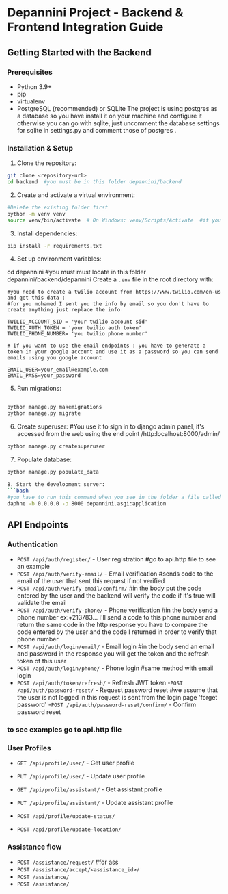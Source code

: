 # Depannini Project - Backend & Frontend Integration Guide



## Getting Started with the Backend

### Prerequisites

- Python 3.9+
- pip
- virtualenv
- PostgreSQL (recommended) or SQLite
The project is using postgres as a database so you have install it on your machine and configure it 
otherwise you can go with sqlite, just uncomment the database settings for sqlite in settings.py and comment 
those of postgres .
### Installation & Setup

1. Clone the repository:
```bash
git clone <repository-url>
cd backend  #you must be in this folder depannini/backend
```

2. Create and activate a virtual environment:
```bash
#Delete the existing folder first
python -m venv venv
source venv/bin/activate  # On Windows: venv/Scripts/Activate  #if you had problem look how to change the restriction policy
```

3. Install dependencies:
```bash
pip install -r requirements.txt
```

4. Set up environment variables:

cd depannini
#you must must locate in this folder depannini/backend/depannini
Create a `.env` file in the root directory with: 

```
#you need to create a twilio account from https://www.twilio.com/en-us and get this data :
#for you mohamed I sent you the info by email so you don't have to create anything just replace the info

TWILIO_ACCOUNT_SID = 'your twilio account sid'
TWILIO_AUTH_TOKEN = 'your twilio auth token'
TWILIO_PHONE_NUMBER= 'you twilio phone number'

# if you want to use the email endpoints : you have to generate a token in your google account and use it as a password so you can send emails using you google account

EMAIL_USER=your_email@example.com
EMAIL_PASS=your_password

```

5. Run migrations:
```bash

python manage.py makemigrations
python manage.py migrate
```

6. Create superuser:
#You use it to sign in to django admin panel, it's accessed from the web using the end point 
/http:localhost:8000/admin/
```bash
python manage.py createsuperuser
```
7. Populate database:
```bash
python manage.py populate_data

8. Start the development server:
```bash
#you have to run this command when you see in the folder a file called manage.py
daphne -b 0.0.0.0 -p 8000 depannini.asgi:application
```

## API Endpoints

### Authentication

- `POST /api/auth/register/` - User registration #go to api.http file to see an example
- `POST /api/auth/verify-email/` - Email verification #sends code to the email of the user that sent this request if not verified
- `POST /api/auth/verify-email/confirm/` #in the body put the code entered by the user and the backend will verify the code if it's true will validate the email 
- `POST /api/auth/verify-phone/` - Phone verification #in the body send a phone number ex:+213783... I'll send a code to this phone number and return the same code in the http response you have to compare the code entered by the user and the code I returned in order to verify that phone number
- `POST /api/auth/login/email/` - Email login #in the body send an email and password in the response you will get the token and the refresh token of this user 
- `POST /api/auth/login/phone/` - Phone login #same method with email login
- `POST /api/auth/token/refresh/` - Refresh JWT token 
-`POST /api/auth/password-reset/` - Request password reset #we assume that the user is not logged in this request is sent from the login page 'forget password'
-`POST /api/auth/password-reset/confirm/` - Confirm password reset
### to see examples go to api.http file 
### User Profiles

- `GET /api/profile/user/` - Get user profile
- `PUT /api/profile/user/` - Update user profile
- `GET /api/profile/assistant/` - Get assistant profile
- `PUT /api/profile/assistant/` - Update assistant profile

- `POST /api/profile/update-status/`
- `POST /api/profile/update-location/`

### Assistance flow

- `POST /assistance/request/` #for ass
- `POST /assistance/accept/<assistance_id>/`
- `POST /assistance/`
- `POST /assistance/`